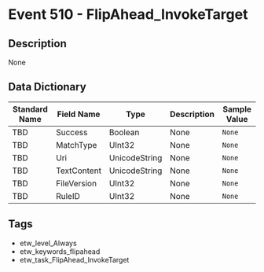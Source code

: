 # Event 510 - FlipAhead_InvokeTarget

## Description
None

## Data Dictionary
|Standard Name|Field Name|Type|Description|Sample Value|
|---|---|---|---|---|
|TBD|Success|Boolean|None|`None`|
|TBD|MatchType|UInt32|None|`None`|
|TBD|Uri|UnicodeString|None|`None`|
|TBD|TextContent|UnicodeString|None|`None`|
|TBD|FileVersion|UInt32|None|`None`|
|TBD|RuleID|UInt32|None|`None`|

## Tags
* etw_level_Always
* etw_keywords_flipahead
* etw_task_FlipAhead_InvokeTarget